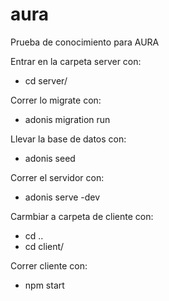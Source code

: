 # aura
Prueba de conocimiento para AURA

Entrar en la carpeta server con:
 - cd server/


Correr lo migrate con:
 - adonis migration run
 
 
Llevar la base de datos con:
 - adonis seed
 
 
Correr el servidor con:
 - adonis serve -dev


Carmbiar a carpeta de cliente con:
 - cd ..
 - cd client/
 
 
Correr cliente con:
 - npm start
